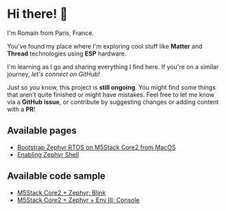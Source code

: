# Hi there! 👋

I'm Romain from Paris, France.

You've found my place where I'm exploring cool stuff like **Matter** and **Thread** technologies using **ESP** hardware.

I'm learning as I go and sharing everything I find here. If you're on a similar journey, *let's connect on GitHub!*

Just so you know, this project is **still ongoing**. You might find some things that aren't quite finished or might have mistakes. Feel free to let me know via a **GitHub issue**, or contribute by suggesting changes or adding content with a **PR**!

## Available pages

- [Bootstrap Zephyr RTOS on M5Stack Core2 from MacOS](./m5stack-core2-zephyr-101/)
- [Enabling Zephyr Shell](./zephyr-shell/)

## Available code sample

- [M5Stack Core2 + Zephyr: Blink](https://github.com/romaincolombo/esp-matter-thread-discovery/tree/main/code/m5stack_core2_zephyr_blink/)
- [M5Stack Core2 + Zephyr + Env III:  Console](https://github.com/romaincolombo/esp-matter-thread-discovery/tree/main/code/m5stack_core2_zephyr_env3_console/)

